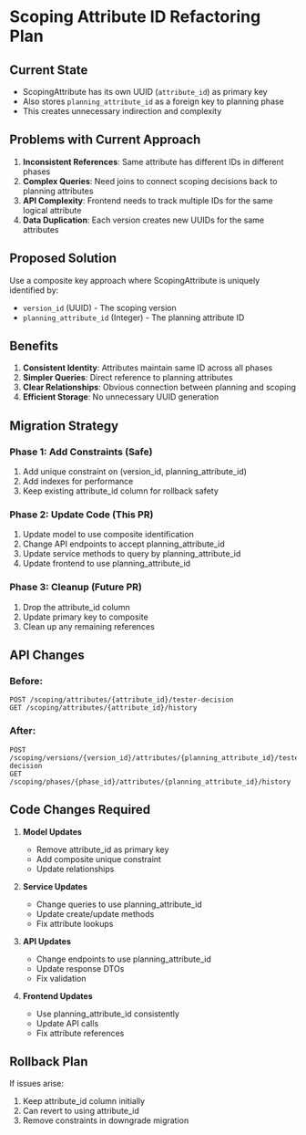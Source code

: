 # Scoping Attribute ID Refactoring Plan

## Current State
- ScopingAttribute has its own UUID (`attribute_id`) as primary key
- Also stores `planning_attribute_id` as a foreign key to planning phase
- This creates unnecessary indirection and complexity

## Problems with Current Approach
1. **Inconsistent References**: Same attribute has different IDs in different phases
2. **Complex Queries**: Need joins to connect scoping decisions back to planning attributes
3. **API Complexity**: Frontend needs to track multiple IDs for the same logical attribute
4. **Data Duplication**: Each version creates new UUIDs for the same attributes

## Proposed Solution
Use a composite key approach where ScopingAttribute is uniquely identified by:
- `version_id` (UUID) - The scoping version
- `planning_attribute_id` (Integer) - The planning attribute ID

## Benefits
1. **Consistent Identity**: Attributes maintain same ID across all phases
2. **Simpler Queries**: Direct reference to planning attributes
3. **Clear Relationships**: Obvious connection between planning and scoping
4. **Efficient Storage**: No unnecessary UUID generation

## Migration Strategy

### Phase 1: Add Constraints (Safe)
1. Add unique constraint on (version_id, planning_attribute_id)
2. Add indexes for performance
3. Keep existing attribute_id column for rollback safety

### Phase 2: Update Code (This PR)
1. Update model to use composite identification
2. Change API endpoints to accept planning_attribute_id
3. Update service methods to query by planning_attribute_id
4. Update frontend to use planning_attribute_id

### Phase 3: Cleanup (Future PR)
1. Drop the attribute_id column
2. Update primary key to composite
3. Clean up any remaining references

## API Changes

### Before:
```
POST /scoping/attributes/{attribute_id}/tester-decision
GET /scoping/attributes/{attribute_id}/history
```

### After:
```
POST /scoping/versions/{version_id}/attributes/{planning_attribute_id}/tester-decision
GET /scoping/phases/{phase_id}/attributes/{planning_attribute_id}/history
```

## Code Changes Required

1. **Model Updates**
   - Remove attribute_id as primary key
   - Add composite unique constraint
   - Update relationships

2. **Service Updates**
   - Change queries to use planning_attribute_id
   - Update create/update methods
   - Fix attribute lookups

3. **API Updates**
   - Change endpoints to use planning_attribute_id
   - Update response DTOs
   - Fix validation

4. **Frontend Updates**
   - Use planning_attribute_id consistently
   - Update API calls
   - Fix attribute references

## Rollback Plan
If issues arise:
1. Keep attribute_id column initially
2. Can revert to using attribute_id
3. Remove constraints in downgrade migration